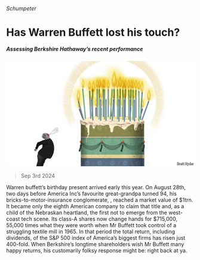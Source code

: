 ###### Schumpeter

# Has Warren Buffett lost his touch? 

##### Assessing Berkshire Hathaway’s recent performance 

![image](images/20240907_WBD000.jpg) 

> Sep 3rd 2024 

Warren buffett’s birthday present arrived early this year. On August 28th, two days before America Inc’s favourite great-grandpa turned 94, his bricks-to-motor-insurance conglomerate, , reached a market value of $1trn. It became only the eighth American company to claim that title and, as a child of the Nebraskan heartland, the first not to emerge from the west-coast tech scene. Its class-A shares now change hands for $715,000, 55,000 times what they were worth when Mr Buffett took control of a struggling textile mill in 1965. In that period the total return, including dividends, of the S&amp;P 500 index of America’s biggest firms has risen just 400-fold. When Berkshire’s longtime shareholders wish Mr Buffett many happy returns, his customarily folksy response might be: right back at ya.

